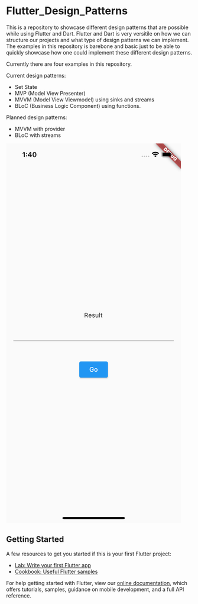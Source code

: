 # Flutter_Design_Patterns

This is a repository to showcase different design patterns that are possible while using Flutter and Dart. 
Flutter and Dart is very versitile on how we can structure our projects and what type of design patterns we can implement.
The examples in this repository is barebone and basic just to be able to quickly showcase how one could implement these different design patterns.

Currently there are four examples in this repository.

Current design patterns:
- Set State 
- MVP (Model View Presenter)
- MVVM (Model View Viewmodel) using sinks and streams
- BLoC (Business Logic Component) using functions.

Planned design patterns:
- MVVM with provider
- BLoC with streams

![alt text](https://github.com/Drysen1/Flutter_Design_Patterns/blob/main/screenshots/design_pattern_ui.png)

## Getting Started

A few resources to get you started if this is your first Flutter project:

- [Lab: Write your first Flutter app](https://flutter.dev/docs/get-started/codelab)
- [Cookbook: Useful Flutter samples](https://flutter.dev/docs/cookbook)

For help getting started with Flutter, view our
[online documentation](https://flutter.dev/docs), which offers tutorials,
samples, guidance on mobile development, and a full API reference.
